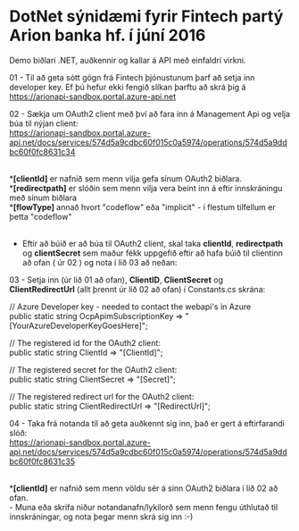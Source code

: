 # DotNet sýnidæmi fyrir Fintech partý Arion banka hf. í júní 2016 
Demo biðlari .NET, auðkennir og kallar á API með einfaldri virkni.

01 - Til að geta sótt gögn frá Fintech þjónustunum þarf að setja inn developer key. Ef þú hefur ekki fengið slíkan þarftu að skrá þig á https://arionapi-sandbox.portal.azure-api.net<br>

02 - Sækja um OAuth2 client með því að fara inn á Management Api og velja búa til nýjan client:<br>
https://arionapi-sandbox.portal.azure-api.net/docs/services/574d5a9cdbc60f015c0a5974/operations/574d5a9ddbc60f0fc8631c34

<br>
*<b>[clientId]</b> er nafnið sem menn vilja gefa sínum OAuth2 biðlara.<br> 
*<b>[redirectpath]</b> er slóðin sem menn vilja vera beint inn á eftir innskráningu með sínum biðlara<br>
*<b>[flowType]</b> annað hvort "codeflow" eða "implicit" - í flestum tilfellum er þetta "codeflow"<br><br>

- Eftir að búið er að búa til OAuth2 client, skal taka <b>clientId</b>, <b>redirectpath</b> og <b>clientSecret</b> sem maður fékk uppgefið eftir að hafa búið til clientinn að ofan ( úr 02 ) og nota í lið 03 að neðan:

03 - Setja inn <b><developerKey></b> (úr lið 01 að ofan), <b>ClientID</b>, <b>ClientSecret</b> og <b>ClientRedirectUrl</b> (allt þrennt úr lið 02 að ofan) í Constants.cs skrána:<br>

// Azure Developer key - needed to contact the webapi's in Azure<br>
public static string OcpApimSubscriptionKey => "[YourAzureDeveloperKeyGoesHere]";<br>

// The registered id for the OAuth2 client:<br>
public static string ClientId => "[ClientId]";<br>

// The registered secret for the OAuth2 client:<br>
public static string ClientSecret => "[Secret]";<br>
        
// The registered redirect url for the OAuth2 client:<br>
public static string ClientRedirectUrl => "[RedirectUrl]";<br>

04 - Taka frá notanda til að geta auðkennt sig inn, það er gert á eftirfarandi slóð:<br>
https://arionapi-sandbox.portal.azure-api.net/docs/services/574d5a9cdbc60f015c0a5974/operations/574d5a9ddbc60f0fc8631c35

<br>
*<b>[clientId]</b> er nafnið sem menn völdu sér á sinn OAuth2 biðlara í lið 02 að ofan.<br>
- Muna eða skrifa niður notandanafn/lykilorð sem menn fengu úthlutað til innskráningar, og nota þegar menn skrá sig inn :-)
